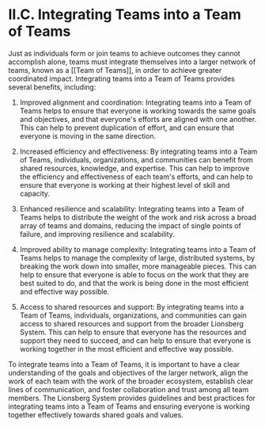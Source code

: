 # II.C. Integrating Teams into a Team of Teams

Just as individuals form or join teams to achieve outcomes they cannot accomplish alone, teams must integrate themselves into a larger network of teams, known as a [[Team of Teams]], in order to achieve greater coordinated impact. Integrating teams into a Team of Teams provides several benefits, including:

1.  Improved alignment and coordination: Integrating teams into a Team of Teams helps to ensure that everyone is working towards the same goals and objectives, and that everyone's efforts are aligned with one another. This can help to prevent duplication of effort, and can ensure that everyone is moving in the same direction.
    
2.  Increased efficiency and effectiveness: By integrating teams into a Team of Teams, individuals, organizations, and communities can benefit from shared resources, knowledge, and expertise. This can help to improve the efficiency and effectiveness of each team's efforts, and can help to ensure that everyone is working at their highest level of skill and capacity.
    
3.  Enhanced resilience and scalability: Integrating teams into a Team of Teams helps to distribute the weight of the work and risk across a broad array of teams and domains, reducing the impact of single points of failure, and improving resilience and scalability.
    
4.  Improved ability to manage complexity: Integrating teams into a Team of Teams helps to manage the complexity of large, distributed systems, by breaking the work down into smaller, more manageable pieces. This can help to ensure that everyone is able to focus on the work that they are best suited to do, and that the work is being done in the most efficient and effective way possible.
    
5.  Access to shared resources and support: By integrating teams into a Team of Teams, individuals, organizations, and communities can gain access to shared resources and support from the broader Lionsberg System. This can help to ensure that everyone has the resources and support they need to succeed, and can help to ensure that everyone is working together in the most efficient and effective way possible.
    

To integrate teams into a Team of Teams, it is important to have a clear understanding of the goals and objectives of the larger network, align the work of each team with the work of the broader ecosystem, establish clear lines of communication, and foster collaboration and trust among all team members. The Lionsberg System provides guidelines and best practices for integrating teams into a Team of Teams and ensuring everyone is working together effectively towards shared goals and values.